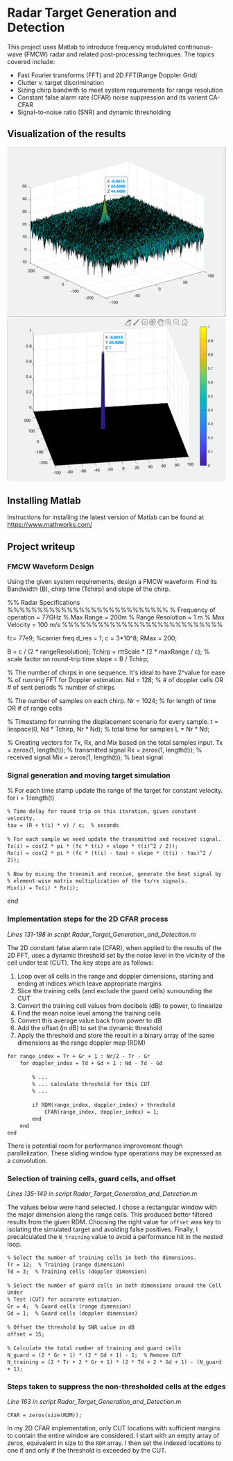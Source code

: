 # Radar Target Generation and Detection

This project uses Matlab to introduce frequency modulated continuous-wave (FMCW) radar and related post-processing techniques. The topics covered include:
- Fast Fourier transforms (FFT) and 2D FFT(Range Doppler Grid)
- Clutter v. target discrimination
- Sizing chirp bandwith to meet system requirements for range resolution
- Constant false alarm rate (CFAR) noise suppression and its varient CA-CFAR
- Signal-to-noise ratio (SNR) and dynamic thresholding

## Visualization of the results

![2D FFT](figures/Image2.png)
![2D CFAR](figures/Image3.png)

## Installing Matlab
Instructions for installing the latest version of Matlab can be found at https://www.mathworks.com/

## Project writeup

### FMCW Waveform Design
Using the given system requirements, design a FMCW waveform. Find its Bandwidth (B), chirp time (Tchirp) and slope of the chirp.

%% Radar Specifications 
%%%%%%%%%%%%%%%%%%%%%%%%%%%
% Frequency of operation = 77GHz
% Max Range = 200m
% Range Resolution = 1 m
% Max Velocity = 100 m/s
%%%%%%%%%%%%%%%%%%%%%%%%%%%

fc= 77e9;             %carrier freq
d_res = 1;
c = 3*10^8;
RMax = 200;

B = c / (2 * rangeResolution);
Tchirp = rttScale * (2 * maxRange / c);  % scale factor on round-trip time 
slope =  B / Tchirp;

% The number of chirps in one sequence. It's ideal to have 2^value for ease
% of running FFT for Doppler estimation. 
Nd = 128;  % # of doppler cells OR # of sent periods % number of chirps

% The number of samples on each chirp. 
Nr = 1024;  % for length of time OR # of range cells

% Timestamp for running the displacement scenario for every sample.
t = linspace(0, Nd * Tchirp, Nr * Nd); % total time for samples
L = Nr * Nd;

% Creating vectors for Tx, Rx, and Mix based on the total samples input.
Tx = zeros(1, length(t));  % transmitted signal
Rx = zeros(1, length(t));  % received signal
Mix = zeros(1, length(t));  % beat signal

### Signal generation and moving target simulation

% For each time stamp update the range of the target for constant velocity. 
for i = 1:length(t)

    % Time delay for round trip on this iteration, given constant velocity.
    tau = (R + t(i) * v) / c;  % seconds
    
    % For each sample we need update the transmitted and received signal. 
    Tx(i) = cos(2 * pi * (fc * t(i) + slope * t(i)^2 / 2));
    Rx(i) = cos(2 * pi * (fc * (t(i) - tau) + slope * (t(i) - tau)^2 / 2));
    
    % Now by mixing the transmit and receive, generate the beat signal by
    % element-wise matrix multiplication of the tx/rx signals.
    Mix(i) = Tx(i) * Rx(i);
end

### Implementation steps for the 2D CFAR process
_Lines 131-198 in script Radar_Target_Generation_and_Detection.m_

The 2D constant false alarm rate (CFAR), when applied to the results of the 2D FFT, uses a dynamic threshold set by the noise level in the vicinity of the cell under test (CUT). The key steps are as follows:
1. Loop over all cells in the range and doppler dimensions, starting and ending at indices which leave appropriate margins
2. Slice the training cells (and exclude the guard cells) surrounding the CUT
3. Convert the training cell values from decibels (dB) to power, to linearize
4. Find the mean noise level among the training cells
5. Convert this average value back from power to dB
6. Add the offset (in dB) to set the dynamic threshold
7. Apply the threshold and store the result in a binary array of the same dimensions as the range doppler map (RDM)

```
for range_index = Tr + Gr + 1 : Nr/2 - Tr - Gr
    for doppler_index = Td + Gd + 1 : Nd - Td - Gd
        
        % ...
        % ... calculate threshold for this CUT
        % ...
        
        if RDM(range_index, doppler_index) > threshold
            CFAR(range_index, doppler_index) = 1;
        end
    end
end
```
There is potential room for performance improvement though parallelization. These sliding window type operations may be expressed as a convolution.

### Selection of training cells, guard cells, and offset
_Lines 135-149 in script Radar_Target_Generation_and_Detection.m_

The values below were hand selected. I chose a rectangular window with the major dimension along the range cells. This produced better filtered results from the given RDM. Choosing the right value for `offset` was key to isolating the simulated target and avoiding false positives. Finally, I precalculated the `N_training` value to avoid a performance hit in the nested loop.
```
% Select the number of training cells in both the dimensions.
Tr = 12;  % Training (range dimension)
Td = 3;  % Training cells (doppler dimension)

% Select the number of guard cells in both dimensions around the Cell Under 
% Test (CUT) for accurate estimation.
Gr = 4;  % Guard cells (range dimension)
Gd = 1;  % Guard cells (doppler dimension)

% Offset the threshold by SNR value in dB
offset = 15;

% Calculate the total number of training and guard cells
N_guard = (2 * Gr + 1) * (2 * Gd + 1) - 1;  % Remove CUT
N_training = (2 * Tr + 2 * Gr + 1) * (2 * Td + 2 * Gd + 1) - (N_guard + 1);
```

### Steps taken to suppress the non-thresholded cells at the edges
_Line 163 in script Radar_Target_Generation_and_Detection.m_

```
CFAR = zeros(size(RDM));
```
In my 2D CFAR implementation, only CUT locations with sufficient margins to contain the entire window are considered. I start with an empty array of zeros, equivalent in size to the `RDM` array. I then set the indexed locations to one if and only if the threshold is exceeded by the CUT.

